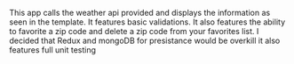 This app calls the weather api provided and displays the information as seen in the template.
It features basic validations.
It also features the ability to favorite a zip code and delete a zip code from your favorites list.
I decided that Redux and mongoDB for presistance would be overkill
it also features full unit testing 
